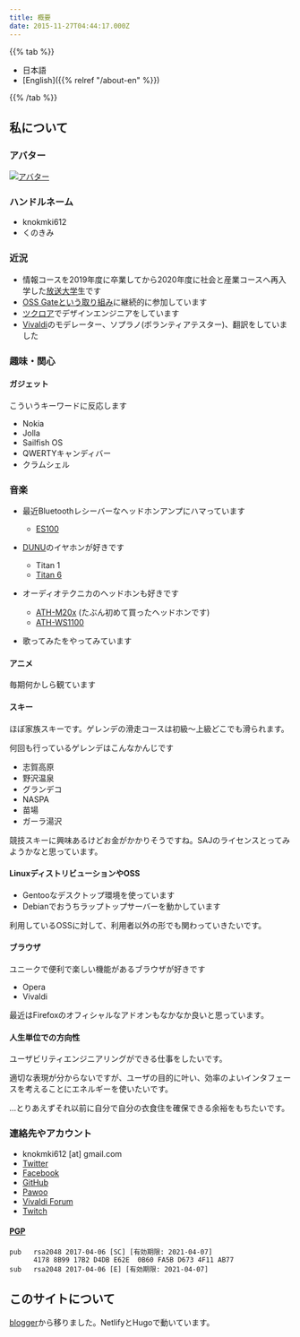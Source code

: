 ```yaml
---
title: 概要
date: 2015-11-27T04:44:17.000Z
---
```

{{% tab %}}

* 日本語
* [English]({{% relref "/about-en" %}})

{{% /tab %}}

## 私について

### アバター

[![アバター](https://secure.gravatar.com/avatar/6b2fd17bf8572ea5d60c0916db36627c)](https://ja.gravatar.com/knokmki612)

### ハンドルネーム

* knokmki612
* くのきみ

### 近況

* 情報コースを2019年度に卒業してから2020年度に社会と産業コースへ再入学した[放送大学](http://www.ouj.ac.jp)生です
* [OSS Gateという取り組み](https://oss-gate.github.io/about/)に継続的に参加しています
* [ツクロア](https://tuqulore.com)でデザインエンジニアをしています
* [Vivaldi](https://vivaldi.com)のモデレーター、ソプラノ(ボランティアテスター)、翻訳をしていました

### 趣味・関心

#### ガジェット

こういうキーワードに反応します

* Nokia
* Jolla
* Sailfish OS
* QWERTYキャンディバー
* クラムシェル

### 音楽

* 最近Bluetoothレシーバーなヘッドホンアンプにハマっています

  * [ES100](https://earstudio.store/products/es100)
* [DUNU](https://www.dunu-topsound.com/)のイヤホンが好きです

  * Titan 1
  * [Titan 6](https://www.dunu-topsound.com/titan-6)
* オーディオテクニカのヘッドホンも好きです

  * [ATH-M20x](https://www.audio-technica.co.jp/product/ATH-M20x) (たぶん初めて買ったヘッドホンです)
  * [ATH-WS1100](https://www.audio-technica.co.jp/product/ATH-WS1100)
* 歌ってみたをやってみています 

#### アニメ

毎期何かしら観ています

#### スキー

ほぼ家族スキーです。ゲレンデの滑走コースは初級〜上級どこでも滑られます。

何回も行っているゲレンデはこんなかんじです

* 志賀高原
* 野沢温泉
* グランデコ
* NASPA
* 苗場
* ガーラ湯沢

競技スキーに興味あるけどお金がかかりそうですね。SAJのライセンスとってみようかなと思っています。

#### LinuxディストリビューションやOSS

* Gentooなデスクトップ環境を使っています
* Debianでおうちラップトップサーバーを動かしています

利用しているOSSに対して、利用者以外の形でも関わっていきたいです。

#### ブラウザ

ユニークで便利で楽しい機能があるブラウザが好きです

* Opera
* Vivaldi

最近はFirefoxのオフィシャルなアドオンもなかなか良いと思っています。

#### 人生単位での方向性

ユーザビリティエンジニアリングができる仕事をしたいです。

適切な表現が分からないですが、ユーザの目的に叶い、効率のよいインタフェースを考えることにエネルギーを使いたいです。

…とりあえずそれ以前に自分で自分の衣食住を確保できる余裕をもちたいです。

### 連絡先やアカウント

* knokmki612 \[at] gmail.com
* [Twitter](https://twitter.com/knokmki612)
* [Facebook](https://www.facebook.com/kimiaki.kuno)
* [GitHub](https://github.com/knokmki612)
* [Pawoo](https://pawoo.net/@knokmki612)
* [Vivaldi Forum](https://forum.vivaldi.net/user/knokmki612)
* [Twitch](https://www.twitch.tv/knokmki612)

#### [PGP](/knokmki612.asc)

```
pub   rsa2048 2017-04-06 [SC] [有効期限: 2021-04-07]
      4178 8B99 17B2 D4DB E62E  0B60 FA5B D673 4F11 AB77
sub   rsa2048 2017-04-06 [E] [有効期限: 2021-04-07]
```

## このサイトについて

[blogger](http://knockcrab.blogspot.jp/)から移りました。NetlifyとHugoで動いています。
